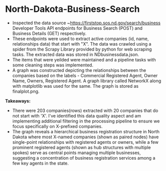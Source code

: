 # North-Dakota-Business-Search

-  Inspected the data source ~https://firststop.sos.nd.gov/search/business Developer Tools
   API endpoints for Business Search (POST) and Business Details (GET) respectively.
-  These endpoints were used to extract active companies (id, name, relationships data) that start with "X". The data was crawled using a spider from the Scrapy Library provided by python for web scraping tasks. The extracted data was stored in NDbusinessdata.json.
-  The items that were yeilded were maintained and a pipeline tasks with some cleaning steps was implemented.
-  A graph was constructed depicting the relationships between the companies based on the labels - Commercial Registered Agent, Owner Name, Owners, Registered Agent. A graph library called NetworkX along with matplotlib was used for the same. The graph is stored as finalplot.png.

**Takeaways:**
- There were 203 companies(rows) extracted with 20 companies that do not start with 'X'. I've identified this data quality aspect and am implementing additional filtering in the processing pipeline to ensure we focus specifically on X-prefixed companies.
- The graph reveals a hierarchical business registration structure in North Dakota where most X-named companies (shown as paired nodes) have single-point relationships with registered agents or owners, while a few prominent registered agents (shown as hub structures with multiple spokes) serve as central points managing multiple businesses, suggesting a concentration of business registration services among a few key agents in the state.
